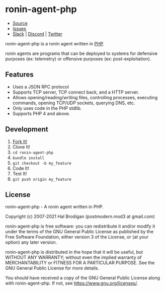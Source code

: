 # ronin-agent-php

* [Source](https://github.com/ronin-rb/ronin-agent-php)
* [Issues](https://github.com/ronin-rb/ronin-agent-php/issues)
* [Slack](https://ronin-rb.slack.com) |
  [Discord](https://discord.gg/6WAb3PsVX9) |
  [Twitter](https://twitter.com/ronin_rb)

ronin-agent-php is a ronin agent written in [PHP].

ronin agents are programs that can be deployed to systems for defensive purposes
(ex: telemetry) or offensive purposes (ex: post-exploitation).

## Features

* Uses a JSON RPC protocol
* Supports TCP server, TCP connect back, and a HTTP server.
* Allows opening/reading/writing files, controlling processes, executing
  commands, opening TCP/UDP sockets, querying DNS, etc.
* Only uses code in the PHP stdlib.
* Supports PHP 4 and above.

## Development

1. [Fork It!](https://github.com/ronin-rb/ronin-agent-php/fork)
2. Clone It!
3. `cd ronin-agent-php`
4. `bundle install`
5. `git checkout -b my_feature`
6. Code It!
7. Test It!
8. `git push origin my_feature`

## License

ronin-agent-php - A ronin agent written in PHP.

Copyright (c) 2007-2021 Hal Brodigan (postmodern.mod3 at gmail.com)

ronin-agent-php is free software: you can redistribute it and/or modify
it under the terms of the GNU General Public License as published by
the Free Software Foundation, either version 3 of the License, or
(at your option) any later version.

ronin-agent-php is distributed in the hope that it will be useful,
but WITHOUT ANY WARRANTY; without even the implied warranty of
MERCHANTABILITY or FITNESS FOR A PARTICULAR PURPOSE.  See the
GNU General Public License for more details.

You should have received a copy of the GNU General Public License
along with ronin-agent-php.  If not, see <https://www.gnu.org/licenses/>.

[PHP]: https://php.net
